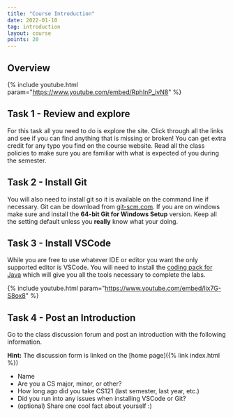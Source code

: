 ```yaml
---
title: "Course Introduction"
date: 2022-01-10
tag: introduction
layout: course
points: 20
---
```


## Overview

{% include youtube.html param="https://www.youtube.com/embed/RphInP_ivN8" %}

## Task 1 - Review and explore

For this task all you need to do is explore the site. Click through all the links and see if you can
find anything that is missing or broken! You can get extra credit for any typo you find on the
course website. Read all the class policies to make sure you are familiar with what is expected of
you during the semester.

## Task 2 - Install Git

You will also need to install git so it is available on the command line if necessary. Git can be
download from [git-scm.com](http://git-scm.com/). If you are on windows make sure and install the
**64-bit Git for Windows Setup** version. Keep all the setting default unless you **really** know
what your doing.

## Task 3 - Install VSCode

While you are free to use whatever IDE or editor you want the only supported editor is VSCode. You
will need to install the [coding pack for
Java](https://code.visualstudio.com/learn/educators/installers) which will give you all the tools
necessary to complete the labs.

{% include youtube.html param="https://www.youtube.com/embed/lix7G-S8ox8" %}

## Task 4 - Post an Introduction

Go to the class discussion forum and post an introduction with the following information.

**Hint:** The discussion form is linked on the [home page]({% link index.html %})

- Name
- Are you a CS major, minor, or other?
- How long ago did you take CS121 (last semester, last year, etc.)
- Did you run into any issues when installing VSCode or Git?
- (optional) Share one cool fact about yourself :)